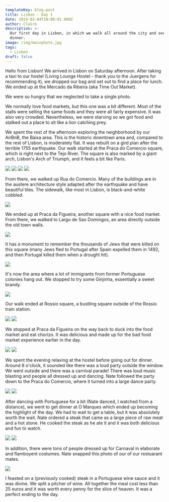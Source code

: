 ```yaml
---
templateKey: blog-post
title: Lisbon - Day 1
date: 2019-03-04T10:08:01.800Z
author: Claire
description: >-
  Our first day in Lisbon, in which we walk all around the city and overeat at
  dinner.
image: /img/mainphoto.jpg
tags:
  - Lisbon
draft: false
---
```


Hello from Lisbon!  We arrived in Lisbon on Saturday afternoon.  After taking a taxi to our hostel (Living Lounge Hostel - thank you to the Juergens for recommending it), we dropped our bag and set out to find a place for lunch.  We ended up at the Mercado da Ribeira (aka Time Out Market). 

We were so hungry that we neglected to take a single photo. 

We normally love food markets, but this one was a bit different.  Most of the stalls were selling the same foods and they were all fairly expensive.  It was also very crowded.  Nevertheless, we were starving so we got food and stalked out a place to sit like a lion catching prey.

We spent the rest of the afternoon exploring the neighborhood by our AirBnB, the Baixa area.  This is the historic downtown area and, compared to the rest of Lisbon, is moderately flat.  It was rebuilt on a gird plan after the terrible 1755 earthquake.  Our walk started at the Praca do Comercio square, which is right next to the Tejo River.  The square is also marked by a giant arch, Lisbon's Arch of Triumph, and it feels a bit like Paris.

![](/img/lisbon/downtownLisbon1.jpg)
![](/img/lisbon/downtownLisbon2.jpg)
![](/img/lisbon/downtownLisbon3.jpg)
![](/img/lisbon/downtownLisbon4.jpg)

From there, we walked up Rua do Comercio.  Many of the buildings are in the austere architecture style adapted after the earthquake and have beautiful tiles.  The sidewalk, like most in Lisbon, is black-and-white cobbled.

![](/img/lisbon/cobblestones2.jpg)

We ended up at Praca da Figueira, another square with a nice food market. From there, we walked to Largo de Sao Domingos, an area directly outside the old town walls.

![](/img/lisbon/figSquare1.jpg)

It has a monument to remember the thousands of Jews that were killed on this square (many Jews fled to Portugal after Spain expelled them in 1492, and then Portugal killed them when a drought hit).

![](/img/lisbon/jewishMonument.jpg)

It's now the area where a lot of immigrants from former Portuguese colonies hang out.  We stopped to try some Ginjinha, essentially a sweet brandy. 

![](/img/lisbon/ginjaBabe.jpg)

Our walk ended at Rossio square, a bustling square outside of the Rossio train station.

![](/img/lisbon/rossioSq1.jpg)
![](/img/lisbon/rossioSq2.jpg)

We stopped at Praca da Figueira on the way back to duck into the food market and eat chorizo.  It was delicious and made up for the bad food market experience earlier in the day.

![](/img/lisbon/marketPhotoSquare.jpg)
![](/img/lisbon/chorizoAtMarket.jpg)

We spent the evening relaxing at the hostel before going out for dinner.  Around 8 o'clock, it sounded like there was a loud party outside the window.  We went outside and there was a carnival parade!  There was loud music blasting and people all dressed up and dancing.  Nate followed the party down to the Praca do Comercio, where it turned into a large dance party.  

![](/img/lisbon/carnavalDanceParty1.jpg)
![](/img/lisbon/carnaval2.jpg)

After dancing with Portuguese for a bit (Nate danced, I watched from a distance), we went to get dinner at O Marques which ended up becoming the highlight of the day.  We had to wait to get a table, but it was absolutely worth the wait.  Nate ordered a steak that came as a large piece of raw meat and a hot stone.  He cooked the steak as he ate it and it was both delicious and fun to watch.  

![](/img/lisbon/steakOnStone.jpg)
![](/img/lisbon/steakOnStone2.jpg)

In addition, there were tons of people dressed up for Carnaval in elaborate and flamboyent costumes. Nate snapped this photo of our of our restuarant mates. 

![](/img/lisbon/crossdressingDude.jpg)

I feasted on a (previously cooked) steak in a Portuguese wine sauce and it was divine.  We split a pitcher of wine.  All together the meal cost less than 25 euros and it was worth every penny for the slice of heaven.  It was a perfect ending to the day. 
